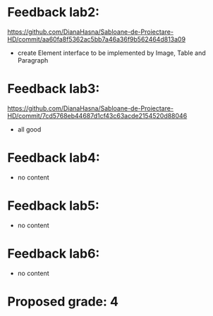 # Feedback lab2: 
https://github.com/DianaHasna/Sabloane-de-Proiectare-HD/commit/aa60fa8f5362ac5bb7a46a36f9b562464d813a09

- create Element interface to be implemented by Image, Table and Paragraph

# Feedback lab3: 
https://github.com/DianaHasna/Sabloane-de-Proiectare-HD/commit/7cd5768eb44687d1cf43c63acde2154520d88046

- all good

# Feedback lab4:
- no content

# Feedback lab5:
- no content

# Feedback lab6:
- no content

# Proposed grade: 4
